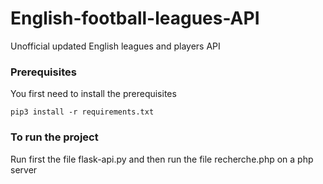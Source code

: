 # English-football-leagues-API
 Unofficial updated English leagues and players API

### Prerequisites

You first need to install the prerequisites

```
pip3 install -r requirements.txt
```
### To run the project

Run first the file flask-api.py and then run the file recherche.php on a php server

